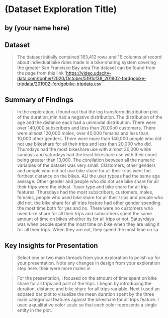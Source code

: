 # (Dataset Exploration Title)
## by (your name here)


## Dataset

> The dataset initially contained 183,412 rows and 16 columns of record about individual bike rides  made in a bike-sharing system covering the greater San Francisco Bay area.The dataset can be found from the page from this link 'https://video.udacity-data.com/topher/2020/October/5f91cf38_201902-fordgobike-tripdata/201902-fordgobike-tripdata.csv'.


## Summary of Findings

> In the exploration, i found out that the log transform distribution plot of the duration_min had a negative distribution. The distribution of the age and the distance each had a unimodal distribution. There were over 140,000 subscribers and less than 20,00o0 customers. There were almost 120,000 males, over 40,000 females and less than 10,000 other genders. There were more than 140,000 people who did not use bikeshare for all their trips and less than 20,000 who did. Thursdays had the most bikeshare use with almost 30,000 while sundays and saturdays had the least bikeshare use with their count being greater than 13,000. The corellation between all the numeric variables of the dataset was very small. CUstomers, other genders and people who did not use bike share for all their trips went the furthest distance on the bikes. ALl the user typeas had the same age average. Other gender and people who did not use bike share for all their trips were the oldest. Tuser type and bike share for all trip features. Thursdays had the most subscribers, customers, males, females, people who used bike share for all their trips and people who did not. the bike share for all trips feature had other gender spending the most time both for yes and no. There were no customers who used bike share for all their trips and subscribers spent the same amount of time on bikes whether its for all trips or not. Satuyrdays was when people spent the most time on bike when they are using it for all their trips. When they are not, they spend the most time on sa


## Key Insights for Presentation

> Select one or two main threads from your exploration to polish up for your presentation. Note any changes in design from your exploration step here. their were more males in

>For the presentation, i focused on the amount of time spent on bike share for all trips and part of the trips. I began by introducing the duration, distance and bike share for all trips variable. Next i used an adpated bar plot to visualize the mean duration spent by the three main categorical features against the bikeshare for all trips feature. I usec a qualitative color scale so that each color represents a single entity in the plot.
